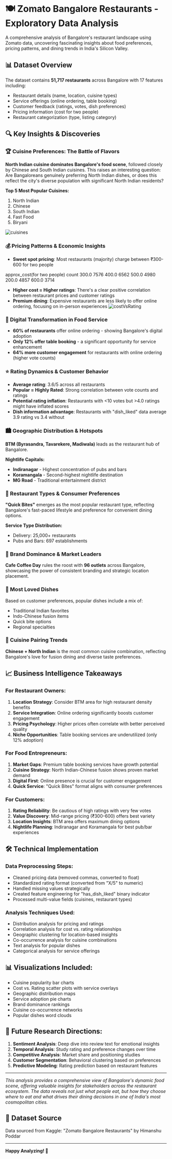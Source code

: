 # 🍽️ Zomato Bangalore Restaurants - Exploratory Data Analysis

A comprehensive analysis of Bangalore's restaurant landscape using Zomato data, uncovering fascinating insights about food preferences, pricing patterns, and dining trends in India's Silicon Valley.

## 📊 Dataset Overview

The dataset contains **51,717 restaurants** across Bangalore with 17 features including:
- Restaurant details (name, location, cuisine types)
- Service offerings (online ordering, table booking)
- Customer feedback (ratings, votes, dish preferences)
- Pricing information (cost for two people)
- Restaurant categorization (type, listing category)

## 🔍 Key Insights & Discoveries

### 🏆 Cuisine Preferences: The Battle of Flavors
**North Indian cuisine dominates Bangalore's food scene**, followed closely by Chinese and South Indian cuisines. This raises an interesting question: Are Bangaloreans genuinely preferring North Indian dishes, or does this reflect the city's diverse population with significant North Indian residents?

**Top 5 Most Popular Cuisines:**
1. North Indian
2. Chinese  
3. South Indian
4. Fast Food
5. Biryani

![cuisines](images/cuisine_popularity.png)

### 💰 Pricing Patterns & Economic Insights
- **Sweet spot pricing**: Most restaurants (majority) charge between ₹300-600 for two people

approx_cost(for two people)	  count
300.0                          	7576
400.0	                          6562
500.0                         	4980
200.0                          	4857
600.0                         	3714
- **Higher cost = Higher ratings**: There's a clear positive correlation between restaurant prices and customer ratings
- **Premium dining**: Expensive restaurants are less likely to offer online ordering, focusing on in-person experiences
![costVsRating](images/cost_vs_rating)

### 📱 Digital Transformation in Food Service
- **60% of restaurants** offer online ordering - showing Bangalore's digital adoption
- **Only 12% offer table booking** - a significant opportunity for service enhancement
- **64% more customer engagement** for restaurants with online ordering (higher vote counts)

### ⭐ Rating Dynamics & Customer Behavior
- **Average rating**: 3.6/5 across all restaurants
- **Popular = Highly Rated**: Strong correlation between vote counts and ratings
- **Potential rating inflation**: Restaurants with <10 votes but >4.0 ratings might have inflated scores
- **Dish information advantage**: Restaurants with "dish_liked" data average 3.9 rating vs 3.4 without

### 🏙️ Geographic Distribution & Hotspots
**BTM (Byrasandra, Tavarekere, Madiwala)** leads as the restaurant hub of Bangalore.

**Nightlife Capitals:**
- **Indiranagar** - Highest concentration of pubs and bars
- **Koramangala** - Second-highest nightlife destination  
- **MG Road** - Traditional entertainment district

### 🍕 Restaurant Types & Consumer Preferences
**"Quick Bites"** emerges as the most popular restaurant type, reflecting Bangalore's fast-paced lifestyle and preference for convenient dining options.

**Service Type Distribution:**
- Delivery: 25,000+ restaurants
- Pubs and Bars: 697 establishments

### 🏢 Brand Dominance & Market Leaders
**Cafe Coffee Day** rules the roost with **96 outlets** across Bangalore, showcasing the power of consistent branding and strategic location placement.

### 🍛 Most Loved Dishes
Based on customer preferences, popular dishes include a mix of:
- Traditional Indian favorites
- Indo-Chinese fusion items
- Quick bite options
- Regional specialties

### 🤝 Cuisine Pairing Trends
**Chinese + North Indian** is the most common cuisine combination, reflecting Bangalore's love for fusion dining and diverse taste preferences.

## 📈 Business Intelligence Takeaways

### For Restaurant Owners:
1. **Location Strategy**: Consider BTM area for high restaurant density benefits
2. **Service Integration**: Online ordering significantly boosts customer engagement
3. **Pricing Psychology**: Higher prices often correlate with better perceived quality
4. **Niche Opportunities**: Table booking services are underutilized (only 12% adoption)

### For Food Entrepreneurs:
1. **Market Gaps**: Premium table booking services have growth potential
2. **Cuisine Strategy**: North Indian-Chinese fusion shows proven market demand
3. **Digital First**: Online presence is crucial for customer engagement
4. **Quick Service**: "Quick Bites" format aligns with consumer preferences

### For Customers:
1. **Rating Reliability**: Be cautious of high ratings with very few votes
2. **Value Discovery**: Mid-range pricing (₹300-600) offers best variety
3. **Location Insights**: BTM area offers maximum dining options
4. **Nightlife Planning**: Indiranagar and Koramangala for best pub/bar experiences

## 🛠️ Technical Implementation

### Data Preprocessing Steps:
- Cleaned pricing data (removed commas, converted to float)
- Standardized rating format (converted from "X/5" to numeric)
- Handled missing values strategically
- Created feature engineering for "has_dish_liked" binary indicator
- Processed multi-value fields (cuisines, restaurant types)

### Analysis Techniques Used:
- Distribution analysis for pricing and ratings
- Correlation analysis for cost vs. rating relationships  
- Geographic clustering for location-based insights
- Co-occurrence analysis for cuisine combinations
- Text analysis for popular dishes
- Categorical analysis for service offerings

## 📊 Visualizations Included:
- Cuisine popularity bar charts
- Cost vs. Rating scatter plots with service overlays
- Geographic distribution maps
- Service adoption pie charts
- Brand dominance rankings
- Cuisine co-occurrence networks
- Popular dishes word clouds

## 🎯 Future Research Directions:
1. **Sentiment Analysis**: Deep dive into review text for emotional insights
2. **Temporal Analysis**: Study rating and preference changes over time
3. **Competitive Analysis**: Market share and positioning studies
4. **Customer Segmentation**: Behavioral clustering based on preferences
5. **Predictive Modeling**: Rating prediction based on restaurant features

---

*This analysis provides a comprehensive view of Bangalore's dynamic food scene, offering valuable insights for stakeholders across the restaurant ecosystem. The data reveals not just what people eat, but how they choose where to eat and what drives their dining decisions in one of India's most cosmopolitan cities.*

## 🔗 Dataset Source
Data sourced from Kaggle: "Zomato Bangalore Restaurants" by Himanshu Poddar

---
**Happy Analyzing! 🎉**
